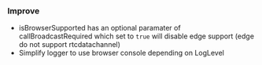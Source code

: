 ### Improve
* isBrowserSupported has an optional paramater of callBroadcastRequired which set to `true` will disable edge support (edge do not support rtcdatachannel)
* Simplify logger to use browser console depending on LogLevel
